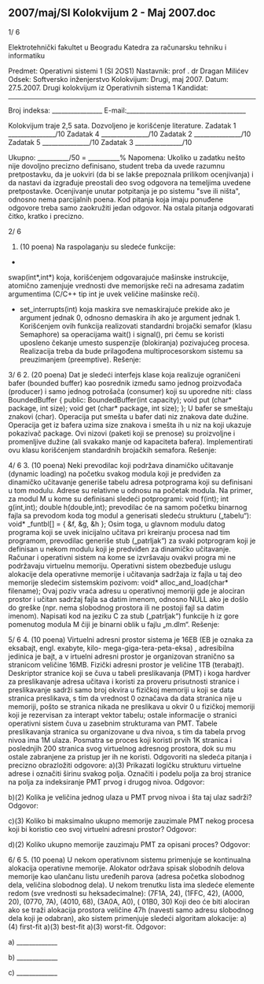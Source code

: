 2007/maj/SI Kolokvijum 2 - Maj 2007.doc
--------------------------------------------------------------------------------


1/  6

Elektrotehnički fakultet u Beogradu
Katedra za računarsku tehniku i informatiku

Predmet: Operativni sistemi 1 (SI 2OS1)
Nastavnik: prof . dr Dragan Milićev
Odsek: Softversko inženjerstvo
Kolokvijum: Drugi, maj 2007.
Datum: 27.5.2007.
Drugi kolokvijum iz Operativnih sistema 1
Kandidat:
 _____________________________________________________________
Broj indeksa: ________________ E-mail:______________________________________

Kolokvijum traje 2,5 sata. Dozvoljeno je korišćenje literature.
Zadatak 1 _______________/10 Zadatak 4 _______________/10
Zadatak 2 _______________/10 Zadatak 5 _______________/10
Zadatak 3 _______________/10

Ukupno: __________/50 = __________%
Napomena: Ukoliko u zadatku nešto nije dovoljno precizno definisano, student treba da
uvede razumnu pretpostavku, da je uokviri (da bi se lakše prepoznala prilikom ocenjivanja) i
da nastavi da izgrađuje preostali deo svog odgovora na temeljima uvedene pretpostavke.
Ocenjivanje unutar potpitanja je po sistemu "sve ili ništa", odnosno nema parcijalnih poena.
Kod pitanja koja imaju ponuđene odgovore treba samo zaokružiti jedan odgovor. Na ostala
pitanja odgovarati čitko, kratko i precizno.


2/  6
1. (10 poena)
Na raspolaganju su sledeće funkcije:
-
swap(int*,int*) koja,  korišćenjem odgovarajuće mašinske instrukcije,  atomično
zamenjuje vrednosti dve memorijske reči na adresama zadatim argumentima (C/C++
tip int je uvek veličine mašinske reči).
- set_interrupts(int) koja maskira sve nemaskirajuće prekide ako je argument
jednak 0, odnosno demaskira ih ako je argument jednak 1.
Korišćenjem ovih funkcija realizovati standardni brojački semafor (klasu
Semaphore) sa
operacijama wait()  i signal(), pri čemu se koristi uposleno čekanje umesto suspenzije
(blokiranja) pozivajućeg procesa. Realizacija treba da bude prilagođena multiprocesorskom
sistemu sa preuzimanjem (preemptive).
Rešenje:


3/  6
2. (20 poena)
Dat je sledeći interfejs klase koja realizuje ograničeni bafer (bounded buffer) kao posrednik
između samo jednog proizvođača (producer)  i samo jednog potrošača (consumer) koji su
uporedne niti:
class BoundedBuffer {
public:
  BoundedBuffer(int capacity);
  void put (char* package, int size);
  void get (char* package, int size);
};
U bafer se smeštaju znakovi (char). Operacija put smešta u bafer dati niz znakova date
dužine.  Operacija get iz bafera uzima size znakova i smešta ih u niz na koji ukazuje
pokazivač
package. Ovi nizovi (paketi koji se prenose) su proizvoljne i promenljive dužine
(ali svakako manje od kapaciteta bafera).
Implementirati ovu klasu korišćenjem standardnih brojačkih semafora.
Rešenje:

4/  6
3. (10 poena)
Neki prevodilac koji podržava dinamičko učitavanje (dynamic loading) na početku svakog
modula koji je predviđen za dinamičko učitavanje generiše tabelu adresa potprograma koji su
definisani u tom modulu. Adrese su relativne u odnosu na početak modula. Na primer, za
modul M u kome su definisani sledeći potprogrami:
void f(int);
int g(int,int);
double h(double,int);
prevodilac će na samom početku binarnog fajla sa prevodom koda tog modul a generisati
sledeću strukturu („tabelu“):
void* _funtbl[] = { &f, &g, &h };
Osim toga, u glavnom modulu datog programa koji se uvek inicijalno učitava pri kreiranju
procesa nad tim programom, prevodilac generiše stub („patrljak“) za svaki potprogram koji je
definisan u nekom modulu koji je predviđen za dinamičko učitavanje.
Računar i operativni sistem na kome se izvršavaju ovakvi progra mi ne podržavaju virtuelnu
memoriju.  Operativni sistem obezbeđuje uslugu alokacije dela operativne memorije i
učitavanja sadržaja iz fajla u taj deo memorije sledećim sistemskim pozivom:
void* alloc_and_load(char* filename);
Ovaj poziv vraća adresu u operativnoj memoriji gde je alociran prostor i učitan sadržaj fajla sa
datim imenom, odnosno NULL ako je došlo do greške (npr. nema slobodnog prostora ili ne
postoji fajl sa datim imenom).
Napisati kod na jeziku C za stub („patrljak“) funkcije
h iz gore pomenutog modula M čiji je
binarni oblik u fajlu „m.dlm“.
Rešenje:



















5/  6
4. (10 poena)
Virtuelni adresni prostor sistema je 16EB (EB je oznaka za eksabajt, engl. exabyte,  kilo-
mega-giga-tera-peta-eksa)  ,  adresibilna jedinica je bajt, a v irtuelni adresni prostor je
organizovan stranično sa stranicom veličine 16MB. Fizički adresni prostor je veličine 1TB
(terabajt). Deskriptor stranice koji se čuva u tabeli preslikavanja (PMT) i koga hardver za
preslikavanje adresa učitava i koristi za proveru prisutnosti stranice i preslikavanje sadrži
samo broj okvira u fizičkoj memoriji u koji se data stranica preslikava, s tim da vrednost 0
označava da data stranica nije u memoriji, pošto se stranica nikada ne preslikava u okvir 0 u
fizičkoj memoriji koji je rezervisan za interapt vektor tabelu; ostale informacije o stranici
operativni sistem čuva u zasebnim strukturama van PMT. Tabele preslikavanja stranica su
organizovane u dva nivoa, s tim da tabela prvog nivoa ima 1M ulaza. Posmatra se proces koji
koristi prvih 1K stranica i poslednjih 200 stranica svog virtuelnog adresnog prostora, dok su
mu ostale zabranjene za pristup jer ih ne koristi. Odgovoriti na sledeća pitanja i precizno
obrazložiti odgovore:
a)(3) Prikazati logičku strukturu virtuelne adrese i označiti širinu svakog polja. Označiti i
podelu polja za broj stranice na polja za indeksiranje PMT prvog i drugog nivoa.
Odgovor:




b)(2)   Kolika je veličina jednog ulaza u PMT prvog nivoa i šta taj ulaz sadrži?
Odgovor:




c)(3)   Koliko bi maksimalno ukupno memorije zauzimale PMT nekog procesa koji bi
koristio ceo svoj virtuelni adresni prostor?
Odgovor:




d)(2)    Koliko ukupno memorije zauzimaju PMT za opisani proces?
Odgovor:




6/  6
5. (10 poena)
U nekom operativnom sistemu primenjuje se kontinualna alokacija operativne memorije.
Alokator održava spisak slobodnih delova memorije kao ulančanu listu uređenih parova
(adresa početka slobodnog dela, veličina slobodnog dela). U nekom trenutku lista ima sledeće
elemente redom (sve vrednosti su heksadecimalne):
(7F1A, 24), (1FFC, 42), (A000, 20), (0770, 7A), (4010, 68), (3A0A, A0), ( 01B0, 30)
Koji deo će biti alociran ako se traži alokacija prostora veličine 47h (navesti samo adresu
slobodnog dela koji je odabran), ako sistem primenjuje sledeći algoritam alokacije:
a)(4)   first-fit
a)(3)   best-fit
a)(3) worst-fit.
Odgovor:

a) _____________

b) _____________

c) _____________
